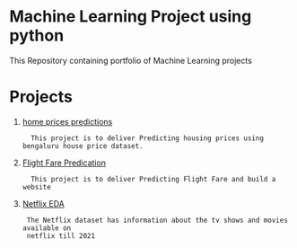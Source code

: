 # Machine Learning Project using python 
  
  This Repository containing portfolio of Machine Learning projects 
  
  
  
  # Projects
1. [home prices predictions](https://github.com/Mugunth29/Exploratory-Data-Analysis-with-Python/tree/main/GooglePlaystore)      
                  
         This project is to deliver Predicting housing prices using bengaluru house price dataset.


2. [Flight Fare Predication](https://github.com/Mugunth29/Exploratory-Data-Analysis-with-Python/tree/main/IMDB%20(EDA))
              
         This project is to deliver Predicting Flight Fare and build a website
         
 3. [Netflix EDA](https://github.com/Mugunth29/Exploratory-Data-Analysis-with-Python/tree/main/Netflix%20EDA)
  
         The Netflix dataset has information about the tv shows and movies available on 
         netflix till 2021

